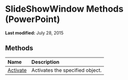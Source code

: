 
# SlideShowWindow Methods (PowerPoint)

 **Last modified:** July 28, 2015


## Methods



|**Name**|**Description**|
|:-----|:-----|
| [Activate](29700bb9-9029-e45f-db45-89f9374e4ca9.md)|Activates the specified object.|
